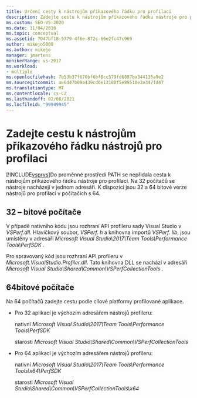 ```yaml
---
title: Určení cesty k nástrojům příkazového řádku pro profilaci
description: Zadejte cestu k nástrojům příkazového řádku nástroje pro profilaci, pokud se cesta Nástroje pro profilaci nástrojů příkazového řádku nepřidá do proměnné prostředí PATH.
ms.custom: SEO-VS-2020
ms.date: 11/04/2016
ms.topic: conceptual
ms.assetid: 7047bf18-5779-4f6e-872c-66e2fc47c969
author: mikejo5000
ms.author: mikejo
manager: jmartens
monikerRange: vs-2017
ms.workload:
- multiple
ms.openlocfilehash: 7b53b37f670bf6bf8cc579fd6897ba344135a9e2
ms.sourcegitcommit: ae6d47b09a439cd0e13180f5e89510e3e347fd47
ms.translationtype: MT
ms.contentlocale: cs-CZ
ms.lasthandoff: 02/08/2021
ms.locfileid: "99949945"
---
```

# <a name="specify-the-path-to-profiling-tools-command-line-tools"></a>Zadejte cestu k nástrojům příkazového řádku nástrojů pro profilaci

[!INCLUDE[vsprvs](../code-quality/includes/vsprvs_md.md)]Do proměnné prostředí PATH se nepřidala cesta k nástrojům příkazového řádku nástroje pro profilaci. Na 32 počítačů se nástroje nacházejí v jednom adresáři. K dispozici jsou 32 a 64 bitové verze nástrojů pro profilaci v počítačích s 64.

## <a name="32-bit-computers"></a>32 – bitové počítače

V případě nativního kódu jsou rozhraní API profileru sady Visual Studio v *VSPerf.dll*. Hlavičkový soubor, *VSPerf. h* a knihovna importů *VSPerf. lib*, jsou umístěny v adresáři *Microsoft Visual Studio\2017\Team Tools\Performance Tools\PerfSDK* .

 Pro spravovaný kód jsou rozhraní API profileru v *Microsoft.VisualStudio.Profiler.dll*. Tato knihovna DLL se nachází v adresáři *Microsoft Visual Studio\Shared\Common\VSPerfCollectionTools* .

## <a name="64-bit-computers"></a>64bitové počítače

Na 64 počítačů zadejte cestu podle cílové platformy profilované aplikace.

- Pro 32 aplikací je výchozím adresářem nástrojů profileru:

     nativní *Microsoft Visual Studio\2017\Team Tools\Performance Tools\PerfSDK*
     
     starosti *Microsoft Visual Studio\Shared\Common\VSPerfCollectionTools*

- Pro 64 aplikací je výchozím adresářem nástrojů profileru:

     nativní *Microsoft Visual Studio\2017\Team Tools\Performance Tools\x64\PerfSDK*

     starosti *Microsoft Visual Studio\Shared\Common\VSPerfCollectionTools\x64*
